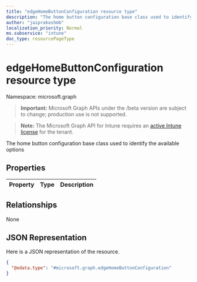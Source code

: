 ```yaml
---
title: "edgeHomeButtonConfiguration resource type"
description: "The home button configuration base class used to identify the available options"
author: "jaiprakashmb"
localization_priority: Normal
ms.subservice: "intune"
doc_type: resourcePageType
---
```


# edgeHomeButtonConfiguration resource type

Namespace: microsoft.graph

> **Important:** Microsoft Graph APIs under the /beta version are subject to change; production use is not supported.

> **Note:** The Microsoft Graph API for Intune requires an [active Intune license](https://go.microsoft.com/fwlink/?linkid=839381) for the tenant.

The home button configuration base class used to identify the available options

## Properties
|Property|Type|Description|
|:---|:---|:---|

## Relationships
None

## JSON Representation
Here is a JSON representation of the resource.
<!-- {
  "blockType": "resource",
  "@odata.type": "microsoft.graph.edgeHomeButtonConfiguration"
}
-->
``` json
{
  "@odata.type": "#microsoft.graph.edgeHomeButtonConfiguration"
}
```